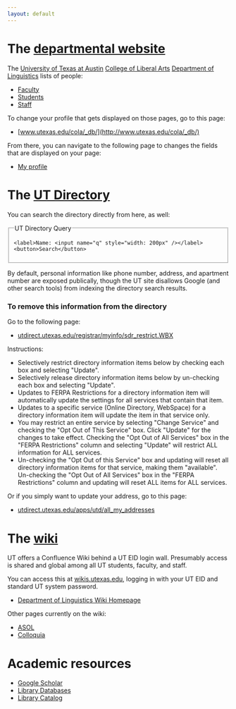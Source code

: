 ```yaml
---
layout: default
---
```

# The [departmental website](http://www.utexas.edu/cola/depts/linguistics)

The [University of Texas at Austin](http://www.utexas.edu/) [College of Liberal Arts](http://www.utexas.edu/cola/) [Department of Linguistics](http://www.utexas.edu/cola/depts/linguistics) lists of people:

* [Faculty](http://www.utexas.edu/cola/depts/linguistics/faculty/list.php)
* [Students](http://www.utexas.edu/cola/depts/linguistics/graduate_programs/gradstudents/list.php)
* [Staff](http://www.utexas.edu/cola/depts/linguistics/staff/list.php)

To change your profile that gets displayed on those pages, go to this page:

* [www.utexas.edu/cola/_db/](http://www.utexas.edu/cola/_db/)

From there, you can navigate to the following page to changes the fields that are displayed on your page:

* [My profile](http://www.utexas.edu/cola/_db/myprofile/)


# The [UT Directory](http://www.utexas.edu/directory/)

You can search the directory directly from here, as well:

<form action="http://www.utexas.edu/directory/index.php" method="get">
  <fieldset>
    <legend>UT Directory Query</legend>

    <label>Name: <input name="q" style="width: 200px" /></label>
    <button>Search</button>
  </fieldset>
</form>

By default, personal information like phone number, address, and apartment number are exposed publically, though the UT site disallows Google (and other search tools) from indexing the directory search results.

### To remove this information from the directory

Go to the following page:

* [utdirect.utexas.edu/registrar/myinfo/sdr_restrict.WBX](https://utdirect.utexas.edu/registrar/myinfo/sdr_restrict.WBX)

Instructions:

* Selectively restrict directory information items below by checking each box and selecting "Update".
* Selectively release directory information items below by un-checking each box and selecting "Update".
* Updates to FERPA Restrictions for a directory information item will automatically update the settings for all services that contain that item.
* Updates to a specific service (Online Directory, WebSpace) for a directory information item will update the item in that service only.
* You may restrict an entire service by selecting "Change Service" and checking the "Opt Out of This Service" box. Click "Update" for the changes to take effect. Checking the "Opt Out of All Services" box in the "FERPA Restrictions" column and selecting "Update" will restrict ALL information for ALL services.
* Un-checking the "Opt Out of this Service" box and updating will reset all directory information items for that service, making them "available". Un-checking the "Opt Out of All Services" box in the "FERPA Restrictions" column and updating will reset ALL items for ALL services.

Or if you simply want to update your address, go to this page:

* [utdirect.utexas.edu/apps/utd/all_my_addresses](https://utdirect.utexas.edu/apps/utd/all_my_addresses/)


# The [wiki](wikis.utexas.edu)

UT offers a Confluence Wiki behind a UT EID login wall. Presumably access is shared and global among all UT students, faculty, and staff.

You can access this at [wikis.utexas.edu](https://wikis.utexas.edu/), logging in with your UT EID and standard UT system password.

* [Department of Linguistics Wiki Homepage](https://wikis.utexas.edu/display/linguistics/Home)

Other pages currently on the wiki:

* [ASOL](https://wikis.utexas.edu/display/linguistics/Associated+Students+of+Linguistics)
* [Colloquia](https://wikis.utexas.edu/display/linguistics/Colloquia)


# Academic resources

* [Google Scholar](http://scholar.google.com.ezproxy.lib.utexas.edu/)
* [Library Databases](https://login.ezproxy.lib.utexas.edu/menu)
* [Library Catalog](http://catalog.lib.utexas.edu/)

